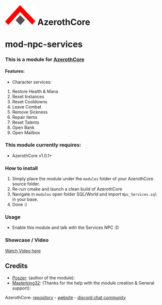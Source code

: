# ![logo](https://raw.githubusercontent.com/azerothcore/azerothcore.github.io/master/images/logo-github.png) AzerothCore
# mod-npc-services
### This is a module for [AzerothCore](http://www.azerothcore.org)

#### Features:
- Character services:
1. Restore Health & Mana
2. Reset Instances
3. Reset Cooldowns
4. Leave Combat
5. Remove Sickness
6. Repair Items
7. Reset Talents
8. Open Bank
9. Open Mailbox

### This module currently requires:
- AzerothCore v1.0.1+

### How to install
1. Simply place the module under the `modules` folder of your AzerothCore source folder.
2. Re-run cmake and launch a clean build of AzerothCore
3. Navigate in `modules` open folder SQL/World and import `Npc_Services.sql` in your base.
4. Done :)

### Usage
- Enable this module and talk with the Services NPC :D

### Showcase / Video 
[Watch Video here](https://youtu.be/-BpBdUj9XLc)


## Credits
* [Poszer](https://github.com/Poszer): (author of the module): 
* [Masterking32](https://github.com/masterking32): (Thanks for the help with the module creation & General support): 

AzerothCore: [repository](https://github.com/azerothcore) - [website](http://azerothcore.org/) - [discord chat community](https://discord.gg/PaqQRkd)
